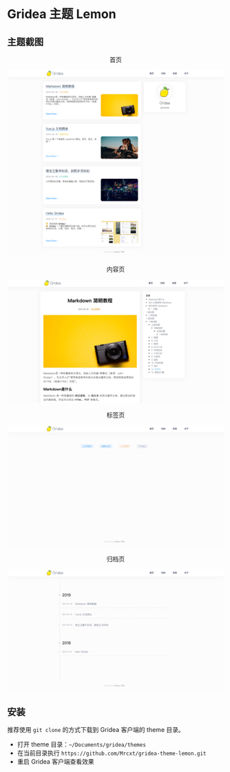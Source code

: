 # Gridea 主题 Lemon

## 主题截图

<div align="center">
 <p>首页</p>
  <img src="./images/home.png">
 <p>内容页</p>
  <img src="./images/post.png">
 <p>标签页</p>
  <img src="./images/tags.png">
 <p>归档页</p>
  <img src="./images/archives.png">
</div>

## 安装

推荐使用 `git clone` 的方式下载到 Gridea 客户端的 theme 目录。

- 打开 theme 目录：`~/Documents/gridea/themes`
- 在当前目录执行 `https://github.com/Mrcxt/gridea-theme-lemon.git`
- 重启 Gridea 客户端查看效果